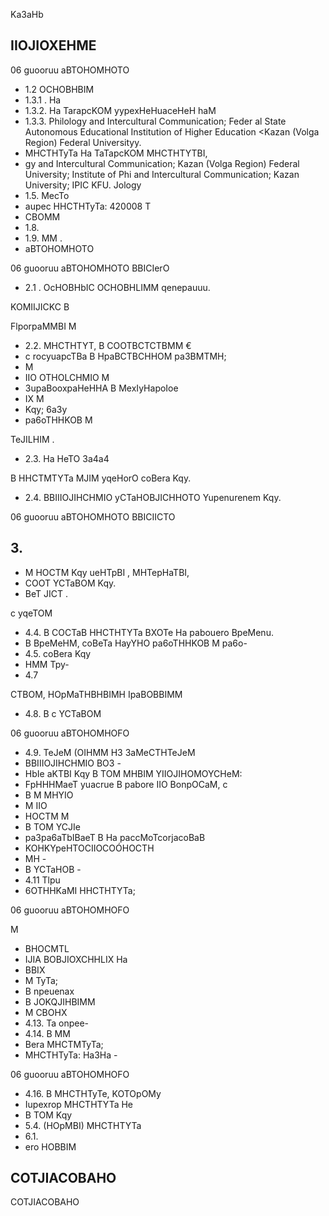 <!-- image -->

Ka3aHb

<!-- image -->

## IIOJIOXEHME

06 guooruu aBTOHOMHOTO

- 1.2 OCHOBHBIM
- 1.3.1 . Ha
- 1.3.2. Ha TarapcKOM yypexHeHuaceHeH haM
- 1.3.3. Philology and Intercultural Communication; Feder al State Autonomous Educational Institution of Higher Education &lt;Kazan (Volga Region) Federal Universityy.
- MHCTHTyTa Ha TaTapcKOM MHCTHTYTBI,
- gy and Intercultural Communication; Kazan (Volga Region) Federal University; Institute of Phi and Intercultural Communication; Kazan University; IPIC KFU. Jology
- 1.5. MecTo
- aupec HHCTHTyTa: 420008 T
- CBOMM
- 1.8.
- 1.9. MM .
- aBTOHOMHOTO

06 guooruu aBTOHOMHOTO BBICIerO

- 2.1 . OcHOBHbIC OCHOBHLIMM qenepauuu.

KOMIIJICKC B

FlporpaMMBI M

- 2.2. MHCTHTYT, B COOTBCTCTBMM €
- c rocyuapcTBa B HpaBCTBCHHOM pa3BMTMH;
- M
- IIO OTHOLCHMIO M
- 3upaBooxpaHeHHA B MexIyHapoIoe
- IX M
- Kqy; 6a3y
- pa6oTHHKOB M

TeJILHIM .

- 2.3. Ha HeTO 3a4a4

B HHCTMTYTa MJIM yqeHorO coBera Kqy.

- 2.4. BBIIIOJIHCHMIO yCTaHOBJICHHOTO Yupenurenem Kqy.

06 guooruu aBTOHOMHOTO BBICIICTO

## 3.

- M HOCTM Kqy ueHTpBI , MHTepHaTBI,
- COOT YCTaBOM Kqy.
- BeT JICT .

c yqeTOM

- 4.4. B COCTaB HHCTHTYTa BXOTe Ha pabouero BpeMenu.
- B BpeMeHM, coBeTa HayYHO pa6oTHHKOB M pa6o-
- 4.5. coBera Kqy
- HMM Tpy-
- 4.7

CTBOM, HOpMaTHBHBIMH IpaBOBBIMM

- 4.8. B c YCTaBOM

06 guooruu aBTOHOMHOFO

- 4.9. TeJeM (OIHMM H3 3aMeCTHTeJeM
- BBIIIOJIHCHMIO BO3 -
- HbIe aKTBI Kqy B TOM MHBIM YIIOJIHOMOYCHeM:
- FpHHHMaeT yuacrue B pabore IIO BonpOCaM, c
- B M MHYIO
- M IIO
- HOCTM M
- B TOM YCJIe
- pa3pa6aTbIBaeT B Ha paccMoTcorjacoBaB
- KOHKYpeHTOCIIOCOÓHOCTH
- MH -
- B YCTaHOB -
- 4.11 Tlpu
- 6OTHHKaMI HHCTHTYTa;

06 guooruu aBTOHOMHOFO

M

- BHOCMTL
- IJIA BOBJIOXCHHLIX Ha
- BBIX
- M TyTa;
- B npeuenax
- B JOKQJIHBIMM
- M CBOHX
- 4.13. Ta onpee-
- 4.14. B MM
- Bera MHCTMTyTa;
- MHCTHTyTa: Ha3Ha -

06 guooruu aBTOHOMHOFO

- 4.16. B MHCTHTyTe, KOTOpOMy
- Iupexrop MHCTHTYTa He
- B TOM Kqy
- 5.4. (HOpMBI) MHCTHTYTa
- 6.1.
- ero HOBBIM

## COTJIACOBAHO

COTJIACOBAHO

<!-- image -->